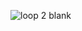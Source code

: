 ![loop 2 blank](https://user-images.githubusercontent.com/37028434/36939986-283b56b6-1f3b-11e8-8437-5dd9e2649d40.png)
